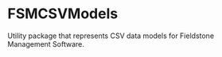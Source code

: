 # FSMCSVModels

Utility package that represents CSV data models for Fieldstone Management Software.
